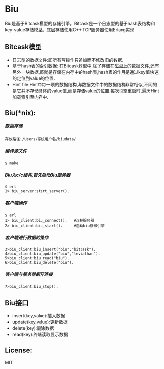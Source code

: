 # Biu
   Biu是基于Bitcask模型的存储引擎。Bitcask是一个日志型的基于hash表结构和key-value存储模型。底层存储使用C++,TCP服务器使用Erlang实现
   
## Bitcask模型
* 日志型的数据文件:即所有写操作只追加而不修改旧的数据.
* 基于hash表的索引数据: 在Bitcask模型中,除了存储在磁盘上的数据文件,还有另外一块数据,那就是存储在内存中的hash表,hash表的作用是通过key值快速的定位到value的位置.
* Hint file:Hint中每一项的数据结构,与数据文件中的数据结构非常相似,不同的是它并不存储具体的value值,而是存储value的位置.每次引擎重启时,遍历Hint加载索引至内存中.

## Biu(*nix):

##### 数据存储
	存放路径:/Users/系统用户名/biudata/
##### 编译源文件
	$ make 
	
##### Biu为c/c结构,首先启动Biu服务器
	$ erl
	1> biu_server:start_server().
	
##### 客户端操作	
	$ erl
	1> biu_client:biu_connect().   #连接服务器
	2> biu_client:biu_start().     #启动biu存储引擎
	
##### 客户端进行数据的操作
	3>biu_client:biu_insert("biu","bitcask").
	4>biu_client:biu_update("biu","leviathan").
	5>biu_client:biu_read("biu").
	6>biu_client:biu_delete("biu").

##### 客户端与服务器断开连接
	7>biu_client:biu_stop().
	
## Biu接口
* insert(key,value):插入数据
* update(key,value):更新数据
* delete(key):删除数据
* read(key):终端读取显示数据

## License:
MIT
